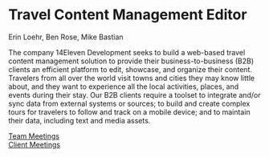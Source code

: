 # Travel Content Management Editor
Erin Loehr, Ben Rose, Mike Bastian

The company 14Eleven Development seeks to build a web-based travel content management solution to provide their business-to-business (B2B) 
clients an efficient platform to edit, showcase, and organize their content. Travelers from all over the world visit towns and cities they may 
know little about, and they want to experience all the local activities, places, and events during their stay. Our B2B clients require a 
toolset to integrate and/or sync data from external systems or sources; to build and create complex tours for travelers to follow and track on 
a mobile device; and to maintain their data, including text and media assets.

[Team Meetings](https://github.com/erincloehr/Travel-Content-Management-Editor/blob/master/Team-Meetings.md)  
[Client Meetings](https://github.com/erincloehr/Travel-Content-Management-Editor/blob/master/Client-Meetings.md)
